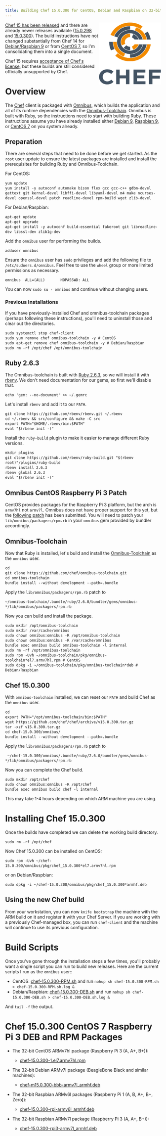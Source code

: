 ```yaml
---
title: Building Chef 15.0.300 for CentOS, Debian and Raspbian on 32-bit ARM
---
```


<a href="https://github.com/chef/chef"><img src="/assets/chef-logo.png" alt="Chef" width="200" height="200" align="right" /></a>

[Chef 15 has been released](https://discourse.chef.io/t/chef-infra-client-15-0-293-released/15110) and there are already newer releases available ([15.0.298](https://discourse.chef.io/t/chef-infra-client-15-0-298-released/15132) and [15.0.300](https://discourse.chef.io/t/chef-infra-client-15-0-300-released/15145)). The build instructions have not changed substantially from Chef 14 for [Debian/Raspbian 9](/2019/04/30/chef-14-on-arm) or from [CentOS 7](/2019/05/14/chef-14-on-arm-on-centos), so I'm consolidating them into a single document.

Chef 15 requires [acceptance of Chef's license](https://docs.chef.io/chef_license_accept.html), but these builds are still considered officially unsupported by Chef.

# Overview

The [Chef](https://github.com/chef/chef) client is packaged with [Omnibus](https://github.com/chef/omnibus), which builds the application and all of its runtime dependencies with the [Omnibus-Toolchain](https://github.com/chef/omnibus-toolchain). Omnibus is built with Ruby, so the instructions need to start with building Ruby. These instructions assume you have already installed either [Debian 9](/2019/01/29/installing-debian-9-7-on-a-beaglebone-black), [Raspbian 9](/2019/01/30/installing-raspbian-9-6-on-a-raspberry-pi-zero), or [CentOS 7](/2019/05/07/installing-centos-7-6-on-a-raspberry-pi-three) on you system already.

## Preparation

There are several steps that need to be done before we get started. As the `root` user update to ensure the latest packages are installed and install the prerequisites for building Ruby and Omnibus-Toolchain.

For CentOS:

    yum update
    yum install -y autoconf automake bison flex gcc gcc-c++ gdbm-devel gettext git kernel-devel libffi-devel libyaml-devel m4 make ncurses-devel openssl-devel patch readline-devel rpm-build wget zlib-devel

For Debian/Raspbian:

    apt-get update
    apt-get upgrade
    apt-get install -y autoconf build-essential fakeroot git libreadline-dev libssl-dev zlib1g-dev

Add the `omnibus` user for performing the builds.

    adduser omnibus

Ensure the `omnibus` user has `sudo` privileges and add the following file to `/etc/sudoers.d/omnibus`. Feel free to use the `wheel` group or more limited permissions as necessary.

    omnibus  ALL=(ALL)       NOPASSWD: ALL

You can now `sudo su - omnibus` and continue without changing users.

### Previous Installations

If you have previously-installed Chef and omnibus-toolchain packages (perhaps following these instructions), you'll need to uninstall those and clear out the directories.

    sudo systemctl stop chef-client
    sudo yum remove chef omnibus-toolchain -y # CentOS
    sudo apt-get remove chef omnibus-toolchain -y # Debian/Raspbian
    sudo rm -rf /opt/chef /opt/omnibus-toolchain

## Ruby 2.6.3

The Omnibus-toolchain is built with <a href="https://www.ruby-lang.org/en/downloads/">Ruby 2.6.3</a>, so we will install it with [rbenv](https://github.com/rbenv). We don't need documentation for our gems, so first we'll disable that.

    echo 'gem: --no-document' >> ~/.gemrc

Let's install `rbenv` and add it to our `PATH`.

    git clone https://github.com/rbenv/rbenv.git ~/.rbenv
    cd ~/.rbenv && src/configure && make -C src
    export PATH="$HOME/.rbenv/bin:$PATH"
    eval "$(rbenv init -)"

Install the `ruby-build` plugin to make it easier to manage different Ruby versions.

    mkdir plugins
    git clone https://github.com/rbenv/ruby-build.git "$(rbenv root)"/plugins/ruby-build
    rbenv install 2.6.3
    rbenv global 2.6.3
    eval "$(rbenv init -)"

## Omnibus CentOS Raspberry Pi 3 Patch

CentOS provides packages for the Raspberry Pi 3 platform, but the arch is `armv7hl` not `armv7l`. Omnibus does not have proper support for this yet, but the [following patch](https://github.com/chef/omnibus/pull/889) has been submitted. You will need to patch your `lib/omnibus/packagers/rpm.rb` in your `omnibus` gem provided by bundler accordingly.

## Omnibus-Toolchain

Now that Ruby is installed, let's build and install the [Omnibus-Toolchain](https://github.com/chef/omnibus-toolchain) as the `omnibus` user.

    cd
    git clone https://github.com/chef/omnibus-toolchain.git
    cd omnibus-toolchain
    bundle install --without development --path=.bundle

Apply the `lib/omnibus/packagers/rpm.rb` patch to

    ~/omnibus-toolchain/.bundle/ruby/2.6.0/bundler/gems/omnibus-*/lib/omnibus/packagers/rpm.rb

Now you can build and install the package.

    sudo mkdir /opt/omnibus-toolchain
    sudo mkdir /var/cache/omnibus
    sudo chown omnibus:omnibus -R /opt/omnibus-toolchain
    sudo chown omnibus:omnibus -R /var/cache/omnibus
    bundle exec omnibus build omnibus-toolchain -l internal
    sudo rm -rf /opt/omnibus-toolchain
    sudo rpm -Uvh ~/omnibus-toolchain/pkg/omnibus-toolchain*el7.armv7hl.rpm # CentOS
    sudo dpkg -i ~/omnibus-toolchain/pkg/omnibus-toolchain*deb # Debian/Raspbian

## Chef 15.0.300

With `omnibus-toolchain` installed, we can reset our `PATH` and build Chef as the `omnibus` user.

    cd
    export PATH="/opt/omnibus-toolchain/bin:$PATH"
    wget https://github.com/chef/chef/archive/v15.0.300.tar.gz
    tar -xzf v15.0.300.tar.gz
    cd chef-15.0.300/omnibus/
    bundle install --without development --path=.bundle

Apply the `lib/omnibus/packagers/rpm.rb` patch to

     ~/chef-15.0.300/omnibus/.bundle/ruby/2.6.0/bundler/gems/omnibus-*/lib/omnibus/packagers/rpm.rb

Now you can complete the Chef build.

    sudo mkdir /opt/chef
    sudo chown omnibus:omnibus -R /opt/chef
    bundle exec omnibus build chef -l internal

This may take 1-4 hours depending on which ARM machine you are using.

# Installing Chef 15.0.300

Once the builds have completed we can delete the working build directory.

    sudo rm -rf /opt/chef

Now Chef 15.0.300 can be installed on CentOS:

    sudo rpm -Uvh ~/chef-15.0.300/omnibus/pkg/chef_15.0.300*el7.armv7hl.rpm

or on Debian/Raspbian:

    sudo dpkg -i ~/chef-15.0.300/omnibus/pkg/chef_15.0.300*armhf.deb

## Using the new Chef build

From your workstation, you can now `knife bootstrap` the machine with the ARM build on it and register it with your Chef Server. If you are working with a previously Chef-managed box, you can run `chef-client` and the machine will continue to use its previous configuration.

# Build Scripts

Once you've gone through the installation steps a few times, you'll probably want a single script you can run to build new releases. Here are the current scripts I run as the `omnibus` user::

- CentOS: [chef-15.0.300-RPM.sh](/assets/chef-15.0.300-RPM.sh) and run  `nohup sh chef-15.0.300-RPM.sh > chef-15.0.300-RPM.sh.log &`
- Debian/Raspbian: [chef-15.0.300-DEB.sh](/assets/chef-15.0.300-DEB.sh) and run `nohup sh chef-15.0.300-DEB.sh > chef-15.0.300-DEB.sh.log &`

And `tail -f` the output.

# Chef 15.0.300 CentOS 7 Raspberry Pi 3 DEB and RPM Packages

- The 32-bit CentOS ARMv7hl package (Raspberry Pi 3 (A, A+, B+)):
  - [chef-15.0.300-1.el7.armv7hl.rpm](https://www.dropbox.com/s/5ps0f2uni7ifb7w/chef-15.0.300-1.el7.armv7hl.rpm?raw=1)

- The 32-bit Debian ARMv7l package (BeagleBone Black and similar machines):
  - [chef-m15.0.300-bbb-armv7l_armhf.deb](https://www.dropbox.com/s/zqlao6w0qr4b0cz/chef-15.0.300-bbb-armv7l_armhf.deb?raw=1)

- The 32-bit Raspbian ARMv6l packages (Raspberry Pi 1 (A, B, A+, B+, Zero)):
  - [chef-15.0.300-rpi-armv6l_armhf.deb](https://www.dropbox.com/s/7unouanbm6uo6ge/chef-15.0.300-rpi-armv6l_armhf.deb?raw=1)

- The 32-bit Raspbian ARMv7l package (Raspberry Pi 3 (A, A+, B+)):
  - [chef-15.0.300-rpi3-armv7l_armhf.deb](https://www.dropbox.com/s/rjtr2guibg5xv16/chef-15.0.300-rpi3-armv7l_armhf.deb?raw=1)
